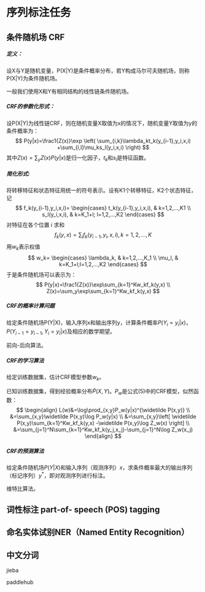# 序列标注任务

## 条件随机场 CRF

##### 定义：

设X与Y是随机变量，P(X|Y)是条件概率分布，若Y构成马尔可夫随机场，则称P(X|Y)为条件随机场。

一般我们使用X和Y有相同结构的线性链条件随机场。

##### CRF的参数化形式：

设P(X|Y)为线性链CRF，则在随机变量X取值为x的情况下，随机变量Y取值为y的条件概率为：
$$
P(y|x)=\frac1{Z(x)}\exp
\left(
 \sum_{i,k}\lambda_kt_k(y_{i-1},y_i,x,i)
+\sum_{i,l}\mu_ks_l(y_i,x,i)
\right)
$$
其中$Z(x)=\sum_yZ(x)P(y|x)$是归一化因子，$t_k$和$s_l$是特征函数。

##### 简化形式:

将转移特征和状态特征用统一的符号表示。设有K1个转移特征，K2个状态特征，记
$$
f_k(y_{i-1},y_i,x,i)=
\begin{cases}
t_k(y_{i-1},y_i,x,i), & k=1,2,...,K1 \\
s_l(y_i,x,i), & k=K_1+l; l=1,2,...,K2
\end{cases}
$$
对特征在各个位置 $i$ 求和
$$
f_k(y,x)=\sum_if_k(y_{i-1},y_i,x,i), k=1,2,...,K
$$
用$w_k$表示权值
$$
w_k=
\begin{cases}
\lambda_k, & k=1,2,...,K_1 \\
\mu_l, & k=K_1+l;l=1,2,...,K2
\end{cases}
$$
于是条件随机场可以表示为：
$$
P(y|x)=\frac1{Z(x)}\exp\sum_{k=1}^Kw_kf_k(y,x) \\
Z(x)=\sum_y\exp\sum_{k=1}^Kw_kf_k(y,x)
$$

##### CRF的概率计算问题

给定条件随机场P(Y|X)，输入序列x和输出序列y，计算条件概率$P(Y_i=y_i|x)$，$P(Y_{i-1}=y_{i-1},Y_i=y_i|x)$及相应的数学期望。

前向-后向算法。

##### CRF的学习算法

给定训练数据集，估计CRF模型参数$w_k$。

已知训练数据集，得到经验概率分布$\widetilde P(X,Y)$。$P_w$是公式(5)中的CRF模型，似然函数：
$$
\begin{align}
L(w)&=\log\prod_{x,y}P_w(y|x)^{\widetilde P(x,y)} \\
&=\sum_{x,y}\widetilde P(x,y)\log P_w(y|x) \\
&=\sum_{x,y}\left[ \widetilde P(x,y)\sum_{k=1}^Kw_kf_k(y,x)
  -\widetilde P(x,y)\log Z_w(x) \right] \\
&=\sum_{j=1}^N\sum_{k=1}^Kw_kf_k(y_j,x_j)-\sum_{j=1}^N\log Z_w(x_j)
\end{align}
$$


##### CRF的预测算法

给定条件随机场$P(Y|X)$和输入序列（观测序列）$x$，求条件概率最大的输出序列（标记序列）$y^*$，即对观测序列进行标注。

维特比算法。



## 词性标注 part-of- speech (POS) tagging



## 命名实体试别NER（Named Entity Recognition）



## 中文分词

jieba

paddlehub

